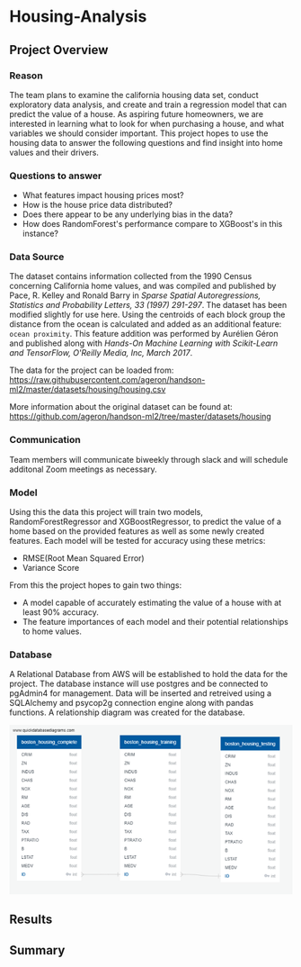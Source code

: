 # Housing-Analysis

## Project Overview

### Reason
The team plans to examine the california housing data set, conduct exploratory data analysis, and create and train a regression model that can predict the value of a house. As aspiring future homeowners, we are interested in learning what to look for when purchasing a house, and what variables we should consider important. This project hopes to use the housing data to answer the following questions and find insight into home values and their drivers.

### Questions to answer
- What features impact housing prices most?
- How is the house price data distributed?
- Does there appear to be any underlying bias in the data?
- How does RandomForest's performance compare to XGBoost's in this instance?


### Data Source
The dataset contains information collected from the 1990 Census concerning California home values, and was compiled and published by Pace, R. Kelley and Ronald Barry in *Sparse Spatial Autoregressions, Statistics and Probability Letters, 33 (1997) 291-297*. The dataset has been modified slightly for use here. Using the centroids of each block group the distance from the ocean is calculated and added as an additional feature: `ocean proximity`. This feature addition was performed by Aurélien Géron and published along with *Hands-On Machine Learning with Scikit-Learn and TensorFlow, O'Reilly Media, Inc, March 2017*.

The data for the project can be loaded from: https://raw.githubusercontent.com/ageron/handson-ml2/master/datasets/housing/housing.csv

More information about the original dataset can be found at: https://github.com/ageron/handson-ml2/tree/master/datasets/housing

### Communication
Team members will communicate biweekly through slack and will schedule additonal Zoom meetings as necessary.


### Model
Using this the data this project will train two models, RandomForestRegressor and XGBoostRegressor, to predict the value of a home based on the provided features as well as some newly created features. Each model will be tested for accuracy using these metrics:
- RMSE(Root Mean Squared Error)
- Variance Score

From this the project hopes to gain two things:
- A model capable of accurately estimating the value of a house with at least 90% accuracy.
- The feature importances of each model and their potential relationships to home values.  

### Database
A Relational Database from AWS will be established to hold the data for the project. The database instance will use postgres and be connected to pgAdmin4 for management. Data will be inserted and retreived using a SQLAlchemy and psycop2g connection engine along with pandas functions.
A relationship diagram was created for the database.

![ERD](https://github.com/TBrickey/Project_One/blob/Jacob/Database/QuickDBD-Housing_ERD.png)

## Results
## Summary 
